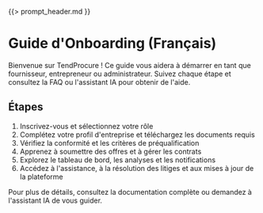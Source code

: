 {{> prompt_header.md }}

# Guide d'Onboarding (Français)

Bienvenue sur TendProcure ! Ce guide vous aidera à démarrer en tant que fournisseur, entrepreneur ou administrateur. Suivez chaque étape et consultez la FAQ ou l'assistant IA pour obtenir de l'aide.

## Étapes
1. Inscrivez-vous et sélectionnez votre rôle
2. Complétez votre profil d'entreprise et téléchargez les documents requis
3. Vérifiez la conformité et les critères de préqualification
4. Apprenez à soumettre des offres et à gérer les contrats
5. Explorez le tableau de bord, les analyses et les notifications
6. Accédez à l'assistance, à la résolution des litiges et aux mises à jour de la plateforme

Pour plus de détails, consultez la documentation complète ou demandez à l'assistant IA de vous guider.
